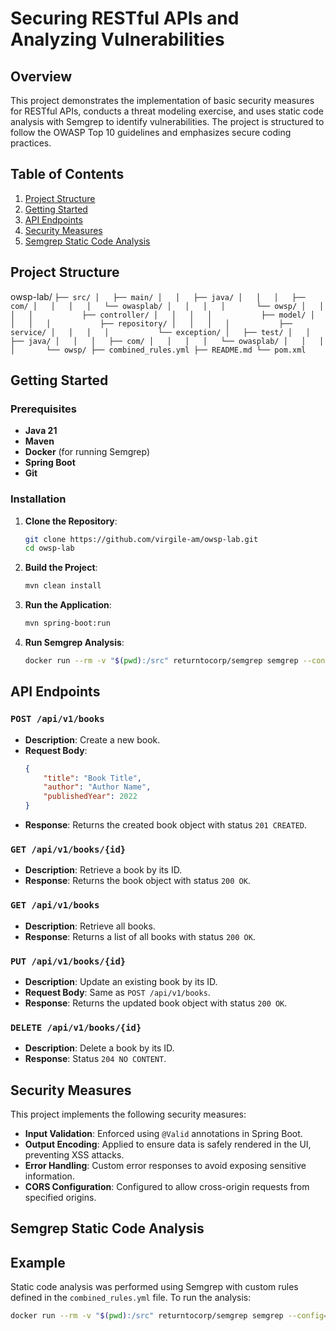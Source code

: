 # Securing RESTful APIs and Analyzing Vulnerabilities

## Overview

This project demonstrates the implementation of basic security measures for RESTful APIs, conducts a threat modeling exercise, and uses static code analysis with Semgrep to identify vulnerabilities. The project is structured to follow the OWASP Top 10 guidelines and emphasizes secure coding practices.

## Table of Contents

1. [Project Structure](#project-structure)
2. [Getting Started](#getting-started)
3. [API Endpoints](#api-endpoints)
4. [Security Measures](#security-measures)
5. [Semgrep Static Code Analysis](#semgrep-static-code-analysis)

 

## Project Structure
owsp-lab/
`├── src/
│   ├── main/
│   │   ├── java/
│   │   │   ├── com/
│   │   │   │   └── owasplab/
│   │   │   │       └── owsp/
│   │   │   │           ├── controller/
│   │   │   │           ├── model/
│   │   │   │           ├── repository/
│   │   │   │           ├── service/
│   │   │   │           └── exception/
│   ├── test/
│   │   ├── java/
│   │   │   ├── com/
│   │   │   │   └── owasplab/
│   │   │   │       └── owsp/
├── combined_rules.yml
├── README.md
└── pom.xml
`
## Getting Started

### Prerequisites

- **Java 21**
- **Maven**
- **Docker** (for running Semgrep)
- **Spring Boot**
- **Git**

### Installation

1. **Clone the Repository**:

    ```bash
    git clone https://github.com/virgile-am/owsp-lab.git
    cd owsp-lab
    ```

2. **Build the Project**:

    ```bash
    mvn clean install
    ```

3. **Run the Application**:

    ```bash
    mvn spring-boot:run
    ```

4. **Run Semgrep Analysis**:

    ```bash
    docker run --rm -v "$(pwd):/src" returntocorp/semgrep semgrep --config="/src/combined_rules.yml
    ```

## API Endpoints

### `POST /api/v1/books`
- **Description**: Create a new book.
- **Request Body**:
    ```json
    {
        "title": "Book Title",
        "author": "Author Name",
        "publishedYear": 2022
    }
    ```
- **Response**: Returns the created book object with status `201 CREATED`.

### `GET /api/v1/books/{id}`
- **Description**: Retrieve a book by its ID.
- **Response**: Returns the book object with status `200 OK`.

### `GET /api/v1/books`
- **Description**: Retrieve all books.
- **Response**: Returns a list of all books with status `200 OK`.

### `PUT /api/v1/books/{id}`
- **Description**: Update an existing book by its ID.
- **Request Body**: Same as `POST /api/v1/books`.
- **Response**: Returns the updated book object with status `200 OK`.

### `DELETE /api/v1/books/{id}`
- **Description**: Delete a book by its ID.
- **Response**: Status `204 NO CONTENT`.

## Security Measures

This project implements the following security measures:

- **Input Validation**: Enforced using `@Valid` annotations in Spring Boot.
- **Output Encoding**: Applied to ensure data is safely rendered in the UI, preventing XSS attacks.
- **Error Handling**: Custom error responses to avoid exposing sensitive information.
- **CORS Configuration**: Configured to allow cross-origin requests from specified origins.

## Semgrep Static Code Analysis

## Example


Static code analysis was performed using Semgrep with custom rules defined in the `combined_rules.yml` file. To run the analysis:

```bash
docker run --rm -v "$(pwd):/src" returntocorp/semgrep semgrep --config=auto
